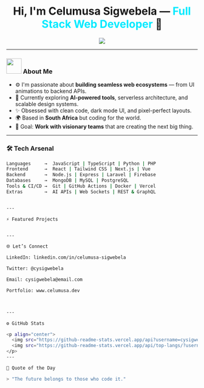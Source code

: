 <h1 align="center">Hi, I'm Celumusa Sigwebela — <span style="color:#00eaff">Full Stack Web Developer</span> 🚀</h1>
<p align="center">
  <img src="https://readme-typing-svg.herokuapp.com?font=Orbitron&color=00EFFF&size=24&center=true&vCenter=true&lines=Building+Futuristic+Web+Experiences;Frontend+%7C+Backend+%7C+AI+Integrations;Let%E2%80%99s+Build+Tomorrow+Today" />
</p>

---

### <img src="https://media.giphy.com/media/LmNwrBhejkK9EFP504/giphy.gif" width="40" /> About Me

- ⚙️ I'm passionate about **building seamless web ecosystems** — from UI animations to backend APIs.
- 🧠 Currently exploring **AI-powered tools**, serverless architecture, and scalable design systems.
- ✨ Obsessed with clean code, dark mode UI, and pixel-perfect layouts.
- 🌍 Based in **South Africa** but coding for the world.
- 🎯 Goal: **Work with visionary teams** that are creating the next big thing.

---

### 🛠️ Tech Arsenal

```bash
Languages     →  JavaScript | TypeScript | Python | PHP  
Frontend      →  React | Tailwind CSS | Next.js | Vue  
Backend       →  Node.js | Express | Laravel | Firebase  
Databases     →  MongoDB | MySQL | PostgreSQL  
Tools & CI/CD →  Git | GitHub Actions | Docker | Vercel  
Extras        →  AI APIs | Web Sockets | REST & GraphQL


---

⚡ Featured Projects


---

🌐 Let’s Connect

LinkedIn: linkedin.com/in/celumusa-sigwebela

Twitter: @cysigwebela

Email: cysigwebela@email.com

Portfolio: www.celumusa.dev



---

⚙️ GitHub Stats

<p align="center">
  <img src="https://github-readme-stats.vercel.app/api?username=cysigwebela&show_icons=true&theme=tokyonight&hide_border=true" />
  <img src="https://github-readme-stats.vercel.app/api/top-langs/?username=cysigwebela&layout=compact&theme=tokyonight&hide_border=true" />
</p>
---

🧠 Quote of the Day

> "The future belongs to those who code it."
